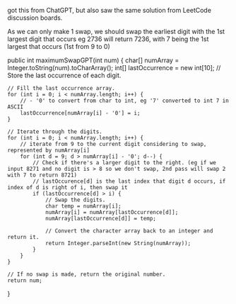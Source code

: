 got this from ChatGPT, but also saw the same solution from LeetCode discussion boards.

As we can only make 1 swap, we should swap the earliest digit with the 1st largest digit that occurs
eg 2736 will return 7236, with 7 being the 1st largest that occurs (1st from 9 to 0)

public int maximumSwapGPT(int num) {
    char[] numArray = Integer.toString(num).toCharArray();
    int[] lastOccurrence = new int[10]; // Store the last occurrence of each digit.

    // Fill the last occurrence array.
    for (int i = 0; i < numArray.length; i++) {
        // - '0' to convert from char to int, eg '7' converted to int 7 in ASCII
        lastOccurrence[numArray[i] - '0'] = i;
    }

    // Iterate through the digits.
    for (int i = 0; i < numArray.length; i++) {
        // iterate from 9 to the current digit considering to swap, represented by numArray[i]
        for (int d = 9; d > numArray[i] - '0'; d--) {
            // Check if there's a larger digit to the right. (eg if we input 8271 and no digit is > 8 so we don't swap, 2nd pass will swap 2 with 7 to return 8721)
            // lastOccurence[d] is the last index that digit d occurs, if index of d is right of i, then swap it
            if (lastOccurrence[d] > i) {
                // Swap the digits.
                char temp = numArray[i];
                numArray[i] = numArray[lastOccurrence[d]];
                numArray[lastOccurrence[d]] = temp;

                // Convert the character array back to an integer and return it.
                return Integer.parseInt(new String(numArray));
            }
        }
    }

    // If no swap is made, return the original number.
    return num;
}